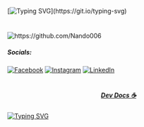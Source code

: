 [![Typing SVG](https://readme-typing-svg.herokuapp.com/?color=c5cfc6&size=20&center=true&vCenter=true&width=1000&lines=Sempre+Tentando+O+Meu+Melhor;Foco+Estudo!)](https://git.io/typing-svg)
# 
<p align="left"> <img src="https://komarev.com/ghpvc/?username=Nando006&label=Nando006&label=Github%20do%20Nando%20-%20Visitantes&color=cc0443&style=flat" alt="https://github.com/Nando006" /> </p>

##### Socials: <!-- Redes Sociais -->
[![Facebook](https://img.shields.io/badge/Facebook-%231877F2.svg?logo=Facebook&logoColor=white)](https://www.facebook.com/Nando006/) [![Instagram](https://img.shields.io/badge/Instagram-%23E4405F.svg?logo=Instagram&logoColor=white)](https://www.instagram.com/006Nando/) [![LinkedIn](https://img.shields.io/badge/LinkedIn-%230077B5.svg?logo=linkedin&logoColor=white)](https://www.linkedin.com/in/Nando006/) 
#
##### <p align="center"> [Dev Docs ☕](https://devdocs.io/) </p>
[![Typing SVG](https://readme-typing-svg.herokuapp.com/?color=c5cfc6&size=20&center=true&vCenter=true&width=1000&lines=Me+Siga+No+LinkedIn)](https://git.io/typing-svg)
